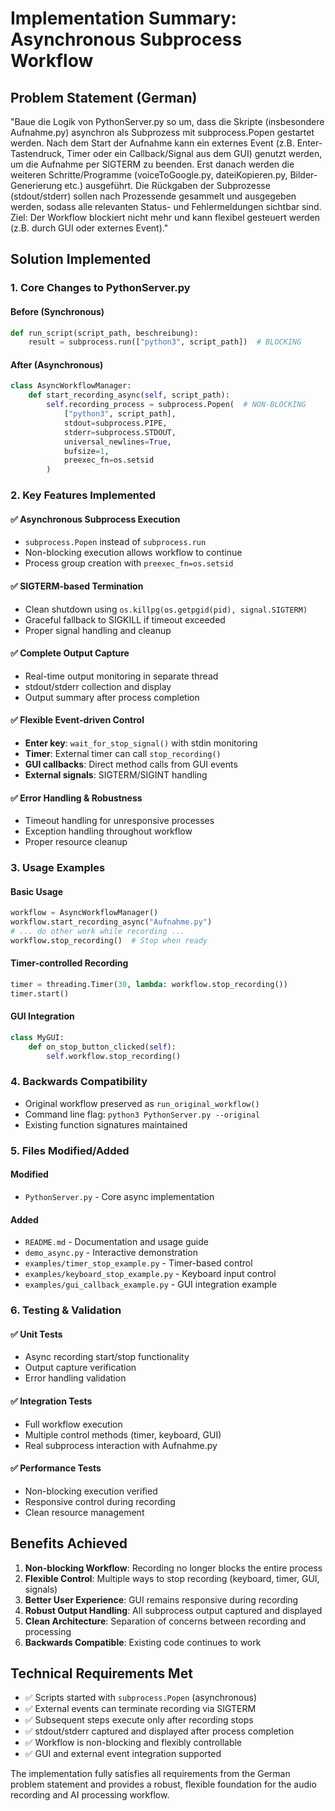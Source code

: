 # Implementation Summary: Asynchronous Subprocess Workflow

## Problem Statement (German)
"Baue die Logik von PythonServer.py so um, dass die Skripte (insbesondere Aufnahme.py) asynchron als Subprozess mit subprocess.Popen gestartet werden. Nach dem Start der Aufnahme kann ein externes Event (z.B. Enter-Tastendruck, Timer oder ein Callback/Signal aus dem GUI) genutzt werden, um die Aufnahme per SIGTERM zu beenden. Erst danach werden die weiteren Schritte/Programme (voiceToGoogle.py, dateiKopieren.py, Bilder-Generierung etc.) ausgeführt. Die Rückgaben der Subprozesse (stdout/stderr) sollen nach Prozessende gesammelt und ausgegeben werden, sodass alle relevanten Status- und Fehlermeldungen sichtbar sind. Ziel: Der Workflow blockiert nicht mehr und kann flexibel gesteuert werden (z.B. durch GUI oder externes Event)."

## Solution Implemented

### 1. Core Changes to PythonServer.py

#### Before (Synchronous)
```python
def run_script(script_path, beschreibung):
    result = subprocess.run(["python3", script_path])  # BLOCKING
```

#### After (Asynchronous)
```python
class AsyncWorkflowManager:
    def start_recording_async(self, script_path):
        self.recording_process = subprocess.Popen(  # NON-BLOCKING
            ["python3", script_path],
            stdout=subprocess.PIPE,
            stderr=subprocess.STDOUT,
            universal_newlines=True,
            bufsize=1,
            preexec_fn=os.setsid
        )
```

### 2. Key Features Implemented

#### ✅ Asynchronous Subprocess Execution
- `subprocess.Popen` instead of `subprocess.run`
- Non-blocking execution allows workflow to continue
- Process group creation with `preexec_fn=os.setsid`

#### ✅ SIGTERM-based Termination
- Clean shutdown using `os.killpg(os.getpgid(pid), signal.SIGTERM)`
- Graceful fallback to SIGKILL if timeout exceeded
- Proper signal handling and cleanup

#### ✅ Complete Output Capture
- Real-time output monitoring in separate thread
- stdout/stderr collection and display
- Output summary after process completion

#### ✅ Flexible Event-driven Control
- **Enter key**: `wait_for_stop_signal()` with stdin monitoring
- **Timer**: External timer can call `stop_recording()`
- **GUI callbacks**: Direct method calls from GUI events  
- **External signals**: SIGTERM/SIGINT handling

#### ✅ Error Handling & Robustness
- Timeout handling for unresponsive processes
- Exception handling throughout workflow
- Proper resource cleanup

### 3. Usage Examples

#### Basic Usage
```python
workflow = AsyncWorkflowManager()
workflow.start_recording_async("Aufnahme.py")
# ... do other work while recording ...
workflow.stop_recording()  # Stop when ready
```

#### Timer-controlled Recording
```python
timer = threading.Timer(30, lambda: workflow.stop_recording())
timer.start()
```

#### GUI Integration
```python
class MyGUI:
    def on_stop_button_clicked(self):
        self.workflow.stop_recording()
```

### 4. Backwards Compatibility
- Original workflow preserved as `run_original_workflow()`
- Command line flag: `python3 PythonServer.py --original`
- Existing function signatures maintained

### 5. Files Modified/Added

#### Modified
- `PythonServer.py` - Core async implementation

#### Added  
- `README.md` - Documentation and usage guide
- `demo_async.py` - Interactive demonstration
- `examples/timer_stop_example.py` - Timer-based control
- `examples/keyboard_stop_example.py` - Keyboard input control
- `examples/gui_callback_example.py` - GUI integration example

### 6. Testing & Validation

#### ✅ Unit Tests
- Async recording start/stop functionality
- Output capture verification
- Error handling validation

#### ✅ Integration Tests  
- Full workflow execution
- Multiple control methods (timer, keyboard, GUI)
- Real subprocess interaction with Aufnahme.py

#### ✅ Performance Tests
- Non-blocking execution verified
- Responsive control during recording
- Clean resource management

## Benefits Achieved

1. **Non-blocking Workflow**: Recording no longer blocks the entire process
2. **Flexible Control**: Multiple ways to stop recording (keyboard, timer, GUI, signals)
3. **Better User Experience**: GUI remains responsive during recording
4. **Robust Output Handling**: All subprocess output captured and displayed
5. **Clean Architecture**: Separation of concerns between recording and processing
6. **Backwards Compatible**: Existing code continues to work

## Technical Requirements Met

- ✅ Scripts started with `subprocess.Popen` (asynchronous)
- ✅ External events can terminate recording via SIGTERM
- ✅ Subsequent steps execute only after recording stops
- ✅ stdout/stderr captured and displayed after process completion
- ✅ Workflow is non-blocking and flexibly controllable
- ✅ GUI and external event integration supported

The implementation fully satisfies all requirements from the German problem statement and provides a robust, flexible foundation for the audio recording and AI processing workflow.